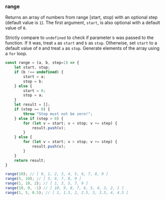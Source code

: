 ### range

Returns an array of numbers from range [start, stop) with an optional step (default value is `1`). The first argument, `start`, is also optional with a default value of `0`.

Strictly compare to `undefined` to check if parameter `b` was passed to the function. If it was, treat `a` as `start` and `b` as `stop`. Otherwise, set `start` to a default value of `0` and treat `a` as `stop`. Generate elements of the array using a `for` loop.

```js
const range = (a, b, step=1) => {
    let start, stop;
    if (b !== undefined) {
        start = a;
        stop = b;
    } else {
        start = 0;
        stop = a;
    }
    let result = [];
    if (step == 0) {
        throw "Step must not be zero!";
    } else if (step > 0) {
        for (let v = start; v < stop; v += step) {
            result.push(v);
        }
    } else {
        for (let v = start; v > stop; v += step) {
            result.push(v);
        }
    }
    return result;
}
```

```js
range(10); // [ 0, 1, 2, 3, 4, 5, 6, 7, 8, 9 ]
range(5, 10); // [ 5, 6, 7, 8, 9 ]
range(1, 10, 2); // [ 1, 3, 5, 7, 9 ]
range(10, 0, -1) // [ 10, 9, 8, 7, 6, 5, 4, 3, 2, 1 ]
range(1, 5, 0.5); // [ 1, 1.5, 2, 2.5, 3, 3.5, 4, 4.5 ]
```
